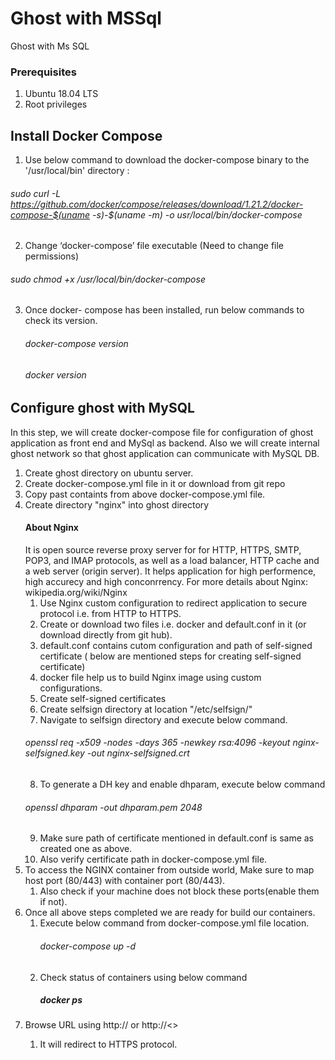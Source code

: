 # Ghost with MSSql
Ghost with Ms SQL

### Prerequisites
1.	Ubuntu 18.04 LTS
2.	Root privileges

## Install Docker Compose
1. Use below command to download the docker-compose binary to the '/usr/local/bin' directory :

 ###### sudo curl -L https://github.com/docker/compose/releases/download/1.21.2/docker-compose-$(uname -s)-$(uname -m) -o usr/local/bin/docker-compose 
  
2. Change ‘docker-compose’ file executable (Need to change file permissions)
 ###### sudo chmod +x /usr/local/bin/docker-compose

3. Once docker- compose has been installed, run below commands to check its version.
    ###### docker-compose version
    ###### docker version

## Configure ghost with MySQL
In this step, we will create docker-compose file for configuration of ghost application as front end and MySql as backend. Also we will create internal ghost network so that ghost application can communicate with MySQL DB.

1) Create ghost directory on ubuntu server.
2) Create docker-compose.yml file in it or download from git repo
3) Copy past containts from above docker-compose.yml file. 
4) Create directory "nginx" into ghost directory
   #### About Nginx
      It is open source reverse proxy server for for HTTP, HTTPS, SMTP, POP3, and IMAP protocols, as well as a load balancer, HTTP             cache and a web server (origin server). It helps application for high performence, high accurecy and high conconrrency.
      For more details about Nginx: wikipedia.org/wiki/Nginx
   1. Use Nginx custom configuration to redirect application to secure protocol i.e. from HTTP to HTTPS.
   2. Create or download two files i.e. docker and default.conf in it (or download directly from git hub).
   3. default.conf contains cutom configuration and path of self-signed certificate ( below are mentioned steps for creating self-signed       certificate)
   4. docker file help us to build Nginx image using custom configurations.
   5. Create self-signed certificates
   6. Create selfsign directory at location "/etc/selfsign/"
   7. Navigate to selfsign directory and execute below command.
   ###### openssl req -x509 -nodes -days 365 -newkey rsa:4096 -keyout nginx-selfsigned.key -out nginx-selfsigned.crt
   8. To generate a DH key and enable dhparam, execute below command 
   ###### openssl dhparam -out dhparam.pem 2048
   9. Make sure path of certificate mentioned in default.conf is same as created one as above.
     1. Also verify certificate path in docker-compose.yml file.
 5) To access the NGINX container from outside world, Make sure to map host port (80/443) with container port (80/443).
     1. Also check if your machine does not block these ports(enable them if not).
 6) Once all above steps completed we are ready for build our containers.
     1. Execute below command from docker-compose.yml file location.
        ###### docker-compose up -d
     2. Check status of containers using below command
        ##### docker ps
 7) Browse URL using http://<host ip> or http://<<hostname>> 
      1. It will redirect to HTTPS protocol.
 




